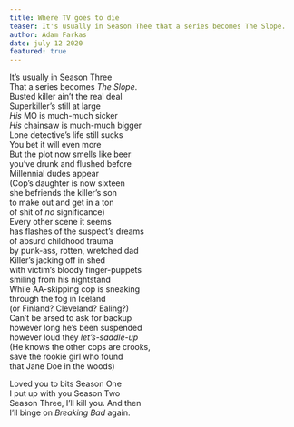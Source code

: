 ```yaml
---
title: Where TV goes to die
teaser: It's usually in Season Thee that a series becomes The Slope.
author: Adam Farkas
date: july 12 2020
featured: true
---
```


It’s usually in Season Three  
That a series becomes <em>The Slope</em>.  
Busted killer ain’t the real deal  
Superkiller’s still at large  
<em>His</em> MO is much-much sicker  
<em>His</em> chainsaw is much-much bigger  
Lone detective’s life still sucks  
You bet it will even more  
But the plot now smells like beer  
you’ve drunk and flushed before  
Millennial dudes appear  
(Cop’s daughter is now sixteen  
she befriends the killer’s son  
to make out and get in a ton  
of shit of <em>no</em> significance)  
Every other scene it seems  
has flashes of the suspect’s dreams  
of absurd childhood trauma  
by punk-ass, rotten, wretched dad  
Killer’s jacking off in shed  
with victim’s bloody finger-puppets  
smiling from his nightstand  
While AA-skipping cop is sneaking  
through the fog in Iceland  
(or Finland? Cleveland? Ealing?)  
Can’t be arsed to ask for backup  
however long he’s been suspended  
however loud they <em>let’s-saddle-up</em>  
(He knows the other cops are crooks,  
save the rookie girl who found  
that Jane Doe in the woods)

Loved you to bits Season One  
I put up with you Season Two  
Season Three, I’ll kill you. And then  
I’ll binge on <em>Breaking Bad</em> again.
